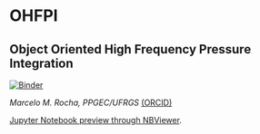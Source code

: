 # OHFPI
## Object Oriented High Frequency Pressure Integration

[![Binder](https://mybinder.org/badge_logo.svg)](https://mybinder.org/v2/gh/mmaiarocha/OHFPI/master)

_Marcelo M. Rocha, PPGEC/UFRGS_ [(ORCID)](https://orcid.org/0000-0001-5640-1020)

[Jupyter Notebook preview through NBViewer](https://nbviewer.jupyter.org/github/mmaiarocha/OHFPI/blob/master/HFPI_Notebook.ipynb).
